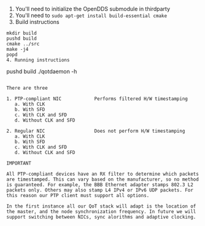 1. You'll need to initialize the OpenDDS submodule in thirdparty
2. You'll need to ```sudo apt-get install build-essential cmake```
3. Build instructions
```
mkdir build
pushd build
cmake ../src
make -j4
popd
4. Running instructions
```
pushd build
./qotdaemon -h
```

There are three 

1. PTP-compliant NIC 			Performs filtered H/W timestamping
   a. With CLK
   b. With SFD
   c. With CLK and SFD	
   d. Without CLK and SFD

2. Regular NIC 					Does not perform H/W timestamping
   a. With CLK
   b. With SFD
   c. With CLK and SFD			
   d. Without CLK and SFD

IMPORTANT

All PTP-compliant devices have an RX filter to determine which packets
are timestamped. This can vary based on the manufacturer, so no method
is guaranteed. For example, the BBB Ethernet adapter stamps 802.3 L2
packets only. Others may also stamp L4 IPv4 or IPv6 UDP packets. For 
this reason our PTP client must support all options.

In the first instance all our QoT stack will adapt is the location of
the master, and the node synchronization frequency. In future we will
support switching between NICs, sync alorithms and adaptive clocking. 
